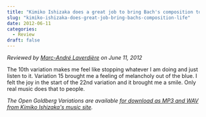```yaml
---
title: "Kimiko Ishizaka does a great job to bring Bach's composition to life"
slug: "kimiko-ishizaka-does-great-job-bring-bachs-composition-life"
date: 2012-06-11
categories:
  - Review
draft: false
---
```

*Reviewed by [Marc-André Laverdière](http://asimplediscipleslife.blogspot.com/2012/06/open-goldberg-variations.html) on June 11, 2012*

The 10th variation makes me feel like stopping whatever I am doing and just listen to it. Variation 15 brought me a feeling of melancholy out of the blue. I felt the joy in the start of the 22nd variation and it brought me a smile. Only real music does that to people.

<em>The Open Goldberg Variations are available [for download as MP3 and WAV from Kimiko Ishizaka's music site](https://music.kimiko-pianko.com).</em>

